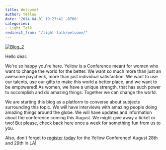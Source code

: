 ```yaml
---
title: Welcome!
author: Yellow
date: '2014-04-01 19:27:41 -0700'
categories:
- Light Talk
redirect_from: "/light-talk/welcome/"
---
```


[![Blog_2](https://yellow-blog-images.imgix.net/2014/04/Blog_21.jpg)](https://yellow-blog-images.imgix.net/2014/04/Blog_21.jpg)

Hello dear.

We're so happy you're here. Yellow is a Conference meant for women who want to
change the world for the better. We want so much more than just an awesome
paycheck, more than just individual satisfaction. We want to use our talents,
use our gifts to make this world a better place, and we want to be empowered! As
women, we have a unique strength, that has such power to accomplish and do
amazing things. Together we can change the world.

We are starting this blog as a platform to converse about subjects surrounding
this topic. We will have interviews with amazing people doing amazing things
around the globe. We will have updates and information about the conference
coming this August. We might give away a ticket or two! But please, check back
here once a week for something fun from us to you.

Also, don't forget to [register today](#want-to-join-us) for the Yellow
Conference! August 28th and 29th in LA!
